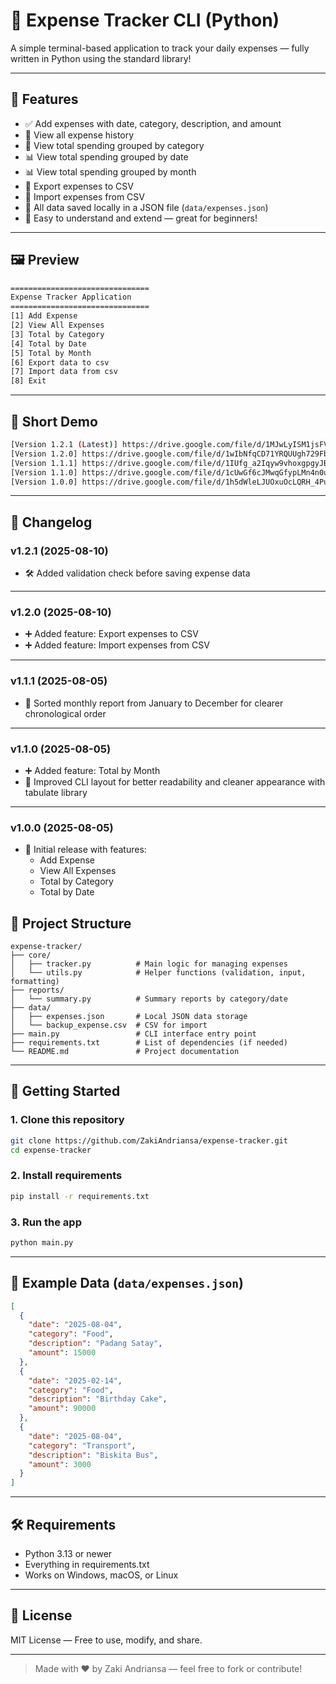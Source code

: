 # 💸 Expense Tracker CLI (Python)

A simple terminal-based application to track your daily expenses — fully written in Python using the standard library!

---

## 📌 Features

- ✅ Add expenses with date, category, description, and amount
- 📅 View all expense history
- 📂 View total spending grouped by category
- 📊 View total spending grouped by date
- 📊 View total spending grouped by month
- 📝 Export expenses to CSV
- 📝 Import expenses from CSV
- 💾 All data saved locally in a JSON file (`data/expenses.json`)
- 🧠 Easy to understand and extend — great for beginners!

---

## 🖼️ Preview

```bash
===============================
Expense Tracker Application
===============================
[1] Add Expense
[2] View All Expenses
[3] Total by Category
[4] Total by Date
[5] Total by Month
[6] Export data to csv
[7] Import data from csv
[8] Exit
```

---
## 🎥 Short Demo
```bash
[Version 1.2.1 (Latest)] https://drive.google.com/file/d/1MJwLyISM1jsFVyb15SWiLfy2SyWi5Wqa/view?usp=drive_link
[Version 1.2.0] https://drive.google.com/file/d/1wIbNfqCD71YRQUUgh729FbAfCU9VuqSl/view?usp=drive_link
[Version 1.1.1] https://drive.google.com/file/d/1IUfg_a2Iqyw9vhoxgpgyJBMzVjVE92w_/view?usp=drive_link
[Version 1.1.0] https://drive.google.com/file/d/1cUwGf6cJMwqGfypLMn4n0ueuI9dCI69E/view?usp=drive_link
[Version 1.0.0] https://drive.google.com/file/d/1h5dWleLJUOxuOcLQRH_4PuxO4sgmGZcH/view?usp=drive_link
```
---

## 📖 Changelog

### v1.2.1 (2025-08-10)
- 🛠 Added validation check before saving expense data

---

### v1.2.0 (2025-08-10)
- ➕ Added feature: Export expenses to CSV
- ➕ Added feature: Import expenses from CSV

---

### v1.1.1 (2025-08-05)
- 📅 Sorted monthly report from January to December for clearer chronological order

---

### v1.1.0 (2025-08-05)
- ➕ Added feature: Total by Month
- 🎨 Improved CLI layout for better readability and cleaner appearance with tabulate library

---

### v1.0.0 (2025-08-05)
- 🚀 Initial release with features:
    - Add Expense 
    - View All Expenses 
    - Total by Category 
    - Total by Date


## 📂 Project Structure

```
expense-tracker/
├── core/
│   ├── tracker.py          # Main logic for managing expenses
│   └── utils.py            # Helper functions (validation, input, formatting)
├── reports/
│   └── summary.py          # Summary reports by category/date
├── data/
│   ├── expenses.json       # Local JSON data storage
│   └── backup_expense.csv  # CSV for import
├── main.py                 # CLI interface entry point
├── requirements.txt        # List of dependencies (if needed)
└── README.md               # Project documentation
```

---

## 🚀 Getting Started

### 1. Clone this repository

```bash
git clone https://github.com/ZakiAndriansa/expense-tracker.git
cd expense-tracker
```

### 2. Install requirements
```bash
pip install -r requirements.txt
```

### 3. Run the app

```bash
python main.py
```

---

## 🧪 Example Data (`data/expenses.json`)

```json
[
  {
    "date": "2025-08-04",
    "category": "Food",
    "description": "Padang Satay",
    "amount": 15000
  },
  {
    "date": "2025-02-14",
    "category": "Food",
    "description": "Birthday Cake",
    "amount": 90000
  },
  {
    "date": "2025-08-04",
    "category": "Transport",
    "description": "Biskita Bus",
    "amount": 3000
  }
]
```

---

## 🛠 Requirements

- Python 3.13 or newer
- Everything in requirements.txt
- Works on Windows, macOS, or Linux

---

## 📄 License

MIT License — Free to use, modify, and share.

---

> Made with ❤️ by Zaki Andriansa — feel free to fork or contribute!

